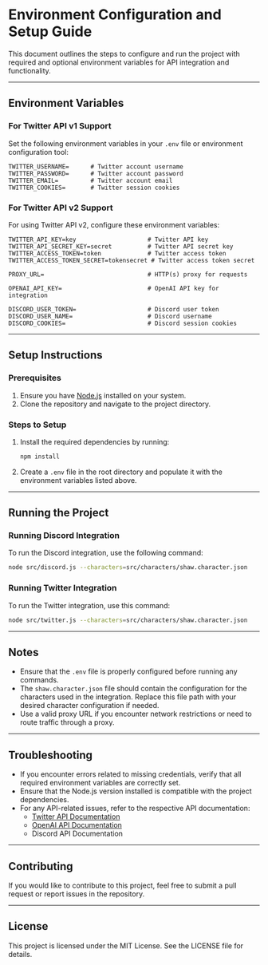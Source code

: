 # Environment Configuration and Setup Guide

This document outlines the steps to configure and run the project with required and optional environment variables for API integration and functionality.

---

## Environment Variables

### For Twitter API v1 Support

Set the following environment variables in your `.env` file or environment configuration tool:

```plaintext
TWITTER_USERNAME=      # Twitter account username
TWITTER_PASSWORD=      # Twitter account password
TWITTER_EMAIL=         # Twitter account email
TWITTER_COOKIES=       # Twitter session cookies
```

### For Twitter API v2 Support

For using Twitter API v2, configure these environment variables:

```plaintext
TWITTER_API_KEY=key                    # Twitter API key
TWITTER_API_SECRET_KEY=secret          # Twitter API secret key
TWITTER_ACCESS_TOKEN=token             # Twitter access token
TWITTER_ACCESS_TOKEN_SECRET=tokensecret # Twitter access token secret
```

```plaintext
PROXY_URL=                             # HTTP(s) proxy for requests

OPENAI_API_KEY=                        # OpenAI API key for integration

DISCORD_USER_TOKEN=                    # Discord user token
DISCORD_USER_NAME=                     # Discord username
DISCORD_COOKIES=                       # Discord session cookies
```

---

## Setup Instructions

### Prerequisites

1. Ensure you have [Node.js](https://nodejs.org/) installed on your system.
2. Clone the repository and navigate to the project directory.

### Steps to Setup

1. Install the required dependencies by running:
   ```bash
   npm install
   ```
2. Create a `.env` file in the root directory and populate it with the environment variables listed above.

---

## Running the Project

### Running Discord Integration

To run the Discord integration, use the following command:

```bash
node src/discord.js --characters=src/characters/shaw.character.json
```

### Running Twitter Integration

To run the Twitter integration, use this command:

```bash
node src/twitter.js --characters=src/characters/shaw.character.json
```

---

## Notes

- Ensure that the `.env` file is properly configured before running any commands.
- The `shaw.character.json` file should contain the configuration for the characters used in the integration. Replace this file path with your desired character configuration if needed.
- Use a valid proxy URL if you encounter network restrictions or need to route traffic through a proxy.

---

## Troubleshooting

- If you encounter errors related to missing credentials, verify that all required environment variables are correctly set.
- Ensure that the Node.js version installed is compatible with the project dependencies.
- For any API-related issues, refer to the respective API documentation:
  - [Twitter API Documentation](https://developer.twitter.com/en/docs)
  - [OpenAI API Documentation](https://platform.openai.com/docs)
  - Discord API Documentation

---

## Contributing

If you would like to contribute to this project, feel free to submit a pull request or report issues in the repository.

---

## License

This project is licensed under the MIT License. See the LICENSE file for details.
